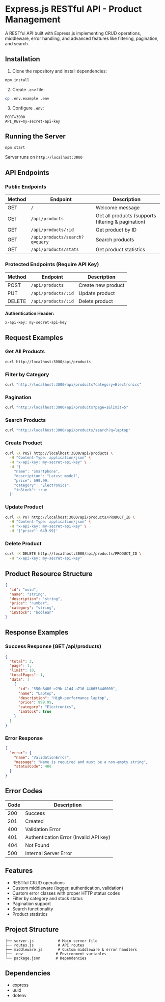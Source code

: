 # Express.js RESTful API - Product Management

A RESTful API built with Express.js implementing CRUD operations, middleware, error handling, and advanced features like filtering, pagination, and search.

## Installation

1. Clone the repository and install dependencies:
```bash
npm install
```

2. Create `.env` file:
```bash
cp .env.example .env
```

3. Configure `.env`:
```
PORT=3000
API_KEY=my-secret-api-key
```

## Running the Server

```bash
npm start
```

Server runs on `http://localhost:3000`

## API Endpoints

### Public Endpoints

| Method | Endpoint | Description |
|--------|----------|-------------|
| GET | `/` | Welcome message |
| GET | `/api/products` | Get all products (supports filtering & pagination) |
| GET | `/api/products/:id` | Get product by ID |
| GET | `/api/products/search?q=query` | Search products |
| GET | `/api/products/stats` | Get product statistics |

### Protected Endpoints (Require API Key)

| Method | Endpoint | Description |
|--------|----------|-------------|
| POST | `/api/products` | Create new product |
| PUT | `/api/products/:id` | Update product |
| DELETE | `/api/products/:id` | Delete product |

**Authentication Header:**
```
x-api-key: my-secret-api-key
```

## Request Examples

### Get All Products
```bash
curl http://localhost:3000/api/products
```

### Filter by Category
```bash
curl "http://localhost:3000/api/products?category=Electronics"
```

### Pagination
```bash
curl "http://localhost:3000/api/products?page=1&limit=5"
```

### Search Products
```bash
curl "http://localhost:3000/api/products/search?q=laptop"
```

### Create Product
```bash
curl -X POST http://localhost:3000/api/products \
  -H "Content-Type: application/json" \
  -H "x-api-key: my-secret-api-key" \
  -d '{
    "name": "Smartphone",
    "description": "Latest model",
    "price": 699.99,
    "category": "Electronics",
    "inStock": true
  }'
```

### Update Product
```bash
curl -X PUT http://localhost:3000/api/products/PRODUCT_ID \
  -H "Content-Type: application/json" \
  -H "x-api-key: my-secret-api-key" \
  -d '{"price": 649.99}'
```

### Delete Product
```bash
curl -X DELETE http://localhost:3000/api/products/PRODUCT_ID \
  -H "x-api-key: my-secret-api-key"
```

## Product Resource Structure

```json
{
  "id": "uuid",
  "name": "string",
  "description": "string",
  "price": "number",
  "category": "string",
  "inStock": "boolean"
}
```

## Response Examples

### Success Response (GET /api/products)
```json
{
  "total": 3,
  "page": 1,
  "limit": 10,
  "totalPages": 1,
  "data": [
    {
      "id": "550e8400-e29b-41d4-a716-446655440000",
      "name": "Laptop",
      "description": "High-performance laptop",
      "price": 999.99,
      "category": "Electronics",
      "inStock": true
    }
  ]
}
```

### Error Response
```json
{
  "error": {
    "name": "ValidationError",
    "message": "Name is required and must be a non-empty string",
    "statusCode": 400
  }
}
```

## Error Codes

| Code | Description |
|------|-------------|
| 200 | Success |
| 201 | Created |
| 400 | Validation Error |
| 401 | Authentication Error (Invalid API key) |
| 404 | Not Found |
| 500 | Internal Server Error |

## Features

- RESTful CRUD operations
- Custom middleware (logger, authentication, validation)
- Custom error classes with proper HTTP status codes
- Filter by category and stock status
- Pagination support
- Search functionality
- Product statistics

## Project Structure

```
├── server.js           # Main server file
├── routes.js           # API routes
├── middleware.js       # Custom middleware & error handlers
├── .env               # Environment variables
└── package.json       # Dependencies
```

## Dependencies

- express
- uuid
- dotenv